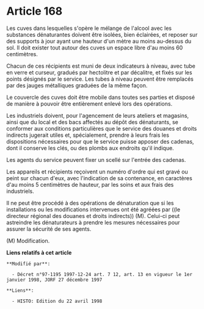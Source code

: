 # Article 168

Les cuves dans lesquelles s'opère le mélange de l'alcool avec les substances dénaturantes doivent être isolées, bien
éclairées, et reposer sur des supports à jour ayant une hauteur d'un mètre au moins au-dessus du sol. Il doit exister tout
autour des cuves un espace libre d'au moins 60 centimètres.

Chacun de ces récipients est muni de deux indicateurs à niveau, avec tube en verre et curseur, gradués par hectolitre et par
décalitre, et fixés sur les points désignés par le service. Les tubes à niveau peuvent être remplacés par des jauges
métalliques graduées de la même façon.

Le couvercle des cuves doit être mobile dans toutes ses parties et disposé de manière à pouvoir être entièrement enlevé lors
des opérations.

Les industriels doivent, pour l'agencement de leurs ateliers et magasins, ainsi que du local et des bacs affectés au dépôt
des dénaturants, se conformer aux conditions particulières que le service des douanes et droits indirects jugerait utiles et,
spécialement, prendre à leurs frais les dispositions nécessaires pour que le service puisse apposer des cadenas, dont il
conserve les clés, ou des plombs aux endroits qu'il indique.

Les agents du service peuvent fixer un scellé sur l'entrée des cadenas.

Les appareils et récipients reçoivent un numéro d'ordre qui est gravé ou peint sur chacun d'eux, avec l'indication de sa
contenance, en caractères d'au moins 5 centimètres de hauteur, par les soins et aux frais des industriels.

Il ne peut être procédé à des opérations de dénaturation que si les installations ou les modifications intervenues ont été
agréées par ((le directeur régional des douanes et droits indirects)) (M). Celui-ci peut astreindre les dénaturateurs à
prendre les mesures nécessaires pour assurer la sécurité de ses agents.

(M) Modification.

**Liens relatifs à cet article**

	**Modifié par**:

	  - Décret n°97-1195 1997-12-24 art. 7 12, art. 13 en vigueur le 1er janvier 1998, JORF 27 décembre 1997

	**Liens**:

	  - HISTO: Edition du 22 avril 1998

